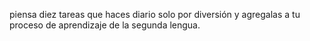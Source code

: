piensa diez tareas que haces diario solo por diversión y agregalas a tu proceso de aprendizaje de la segunda lengua.